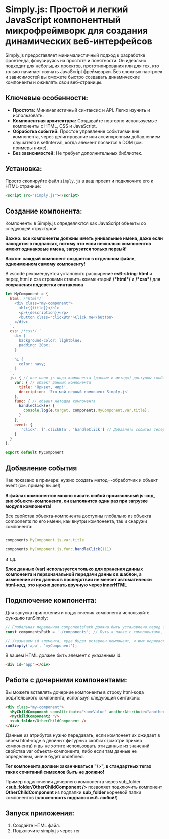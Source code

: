 # Simply.js: Простой и легкий JavaScript компонентный микрофреймворк для создания динамических веб-интерфейсов

Simply.js предоставляет минималистичный подход к разработке фронтенда, фокусируясь на простоте и понятности. Он идеально подходит для небольших проектов, прототипирования или для тех, кто только начинает изучать JavaScript фреймворки.  Без сложных настроек и зависимостей вы сможете быстро создавать динамические компоненты и оживлять свои веб-страницы.

## Ключевые особенности:

* **Простота:** Минималистичный синтаксис и API. Легко изучить и использовать.
* **Компонентная архитектура:** Создавайте повторно используемые компоненты с HTML, CSS и JavaScript.
* **Обработка событий:**  Простое управление событиями вне компонента, через делигирование или ассинхронным добавлением слушателя в setInterval, когда элемент появится в DOM (см. примеры ниже).
* **Без зависимостей:**  Не требует дополнительных библиотек.


## Установка:

Просто скопируйте файл `simply.js` в ваш проект и подключите его к HTML-странице:

```html
<script src="simply.js"></script>
```

## Создание компонента:

Компоненты в Simply.js определяются как JavaScript объекты со следующей структурой:

**Важно: все компоненты должны иметь уникальные имена, даже если находятся в подпапках, потому что если несколько компонентов имеют одинаковые имена, загрузится только первый!**

**Важно: каждый компонент создается в отдельном файле, одноименном самому компоненту!**

В vscode рекомендуется установить расширение **es6-string-html** и перед html и css строками ставить комментарий **/\*html\*/** и **/\*css\*/** для **сохранения подсветки синтаксиса**

```js
let MyComponent = {
  html: /*html*/`
    <div class="my-component">
      <h1>{{title}}</h1>
      <p>{{description}}</p>
      <button class="clickBtn">Click me</button>
    </div>
  `,
  css: /*css*/ `
    div {
      background-color: lightblue;
      padding: 20px;
    }

    h1 {
      color: navy;
    }
  `,
  js: { // все поля js-кода компонента (данные и методы) доступны глобально через myComponent
    var: { // объект данных компонента
      title: 'Привет, мир!',
      description: 'Это мой первый компонент Simply.js'
    },
    func: { // объект методов компонента
      handleClick(e) {
        console.log(e.target, components.MyComponent.var.title);
      }
    },
    event: {
       'click': ['.clickBtn', 'handleClick'] // Добавлять события теперь можно через свойство event - это объект, свойствами которогог являются названия событий, а значением массив, где первым эмелентом указываем слелектор элемента, на который вешаем событие, а фторым - имя метода-обработчика в виде строки, из свойсва js.func. Парамерры в методы-обработчики лучше передавать через объкт var компонента
    }
  }
};

export default MyComponent
```

## Добавление события

Как показано в примере: нужно создать метод=-обработчик и объект event (см. пример выше!)

**В файлах компонентов можно писать любой произвольный js-код, вне объекта-компонента, он выполнится один раз при загрузке модуля компонента!**

Все свойства объекта-компонента доступны глобально из объекта components по его имени, как внутри компонента, так и снаружи компонента: 
```js

components.MyComponent.js.var.title

components.MyComponent.js.func.handleClick(111)

```

и т.д. 

**Блок данных (var) используется только для хранения данных компонента и первоначальной передачи данных в шаблон, а изменение этих данных в последствии не меняет автоматически html-код, это нужно делать вручную через innerHTML**

## Подключение компонента:

Для запуска приложения и подключения компонента используйте функцию runSimply:

```js
// Глобальная переменная componentsPath должна быть установлена перед запуском приложения
const componentsPath = './components'; // Путь к папке с компонентами, обязательно начинается с './' , потому что это необходимо для указания пути, при импорте модуля

// Указываем id элемента, куда будет вставлен компонент, и имя корневого компонента
runSimply('app', 'myComponent'); 
```

В вашем HTML должен быть элемент с указанным id:

```html
<div id="app"></div>
```

## Работа с дочерними компонентами:

Вы можете вставлять дочерние компоненты в строку html-кода родительского компонента, используя следующий синтаксис:

```html
<div class="my-component">
  <MyChildComponent someAttribute="someValue" anotherAttribute="anotherValue"/>
  <MyChildComponent2 "/>
  <sub_folder/OtherChildComponent />
</div>
```

Данные из атрибутов нужно передавать, если компонент их ожидает в своем html-коде в двойных фигурных скобках (смотри пример компонента) и вы не хотите использовать эти данные из значений свойства var объекта-компонента, либо если там данные не определены, иначе будет undefined.

**Тег компонента должен заканчиваться "/>", в стандартных тегах таких сочитаний символов быть не должно!**

Пример подключения дочернего компонента через sub_folder **<sub_folder/OtherChildComponent />** позволяет подключить компонент **OtherChildComponent** из подпапки **sub_folder** корневой папки компонентов (**вложенность подпапок м.б. любой!**)

## Запуск приложения:

1. Создайте HTML файл.
2. Подключите simply.js через тег <script>перед вашим js-кодом (в теге head).
3. Создайте компонент как JavaScript объект в папке для компонентов.
4. В вашем js-коде создайте глобальную переменную componentsPath с сохранением пути до корневой папки компонентов.
5. Вызовите runSimply(), передав id корневого элемента и имя корневого компонента.
6. Откройте HTML файл в браузере.

## Пример:

[Вы можете посмотреть работающий пример использования Simply.js здесь!](https://github.com/ivalcode/ege.git "Сайт ЕГЭ по информатике")

## Лицензия:

**MIT**

